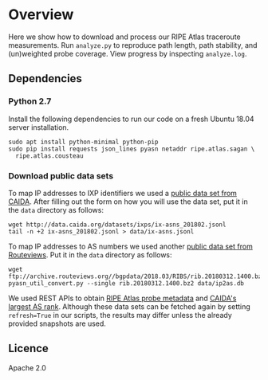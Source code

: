 # Overview
Here we show how to download and process our RIPE Atlas traceroute measurements.
Run `analyze.py` to reproduce path length, path stability, and (un)weighted
probe coverage. View progress by inspecting `analyze.log`.

## Dependencies
### Python 2.7
Install the following dependencies to run our code on a fresh Ubuntu 18.04
server installation.
```
sudo apt install python-minimal python-pip
sudo pip install requests json_lines pyasn netaddr ripe.atlas.sagan \
  ripe.atlas.cousteau
```

### Download public data sets
To map IP addresses to IXP identifiers we used a
  [public data set from CAIDA](https://www.caida.org/data/ixps/).
After filling out the form on how you will use the data set, put it in the
`data` directory as follows:

```
wget http://data.caida.org/datasets/ixps/ix-asns_201802.jsonl
tail -n +2 ix-asns_201802.jsonl > data/ix-asns.jsonl
```

To map IP addresses to AS numbers we used another
  [public data set from Routeviews](http://archive.routeviews.org/bgpdata/2018.03/RIBS/).
Put it in the `data` directory as follows:

```
wget ftp://archive.routeviews.org//bgpdata/2018.03/RIBS/rib.20180312.1400.bz2
pyasn_util_convert.py --single rib.20180312.1400.bz2 data/ip2as.db
```

We used REST APIs to obtain
  [RIPE Atlas probe metadata](https://atlas.ripe.net/docs/api/v2/reference/#!/probes/Probe_List_GEt) and
  [CAIDA's largest AS rank](http://as-rank.caida.org/api/v1).
Although these data sets can be fetched again by setting `refresh=True` in our
scripts, the results may differ unless the already provided snapshots are used.

## Licence
Apache 2.0
